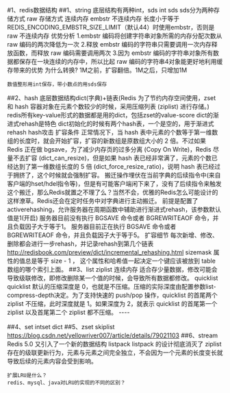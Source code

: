 #1、redis数据结构
##1、string
    底层结构有两种int，sds
	    int
	    sds
	    sds分为两种存储方式
		    raw 存储方式 	连续内存
		    embstr 不连续内存 长度小于等于REDIS_ENCODING_EMBSTR_SIZE_LIMIT（默认44）时使用embstr，否则是raw  不连续内存
	优势分析
	   1.embstr 编码将创建字符串对象所需的内存分配次数从 raw 编码的两次降低为一次
       2.释放 embstr 编码的字符串只需要调用一次内存释放函数，而释放 raw 编码需要调用两次
       3.因为 embstr 编码的字符串对象所有数据都保存在一块连续的内存中，所以比起 raw 编码的字符串4对象能更好地利用缓存带来的优势
	为什么转换?
	1M之前，扩容翻倍。1M之后，只增加1M
	
	数值整形用int保存，带小数点的用sds保存
##2、hash
    底层数据结构dict(字典)+链表(Redis 为了节约内存空间使用，zset 和 hash 容器对象在元素个数较少的时候，采用压缩列表 (ziplist) 进行存储。)
    redis所有key-value形式的数据都是用的dict，包括zset的value-score
    dict的渐进式rehash是特色
    dict初始化的时候有两个hash表，一个是空的，用于渐进式rehash
    hash攻击
    扩容条件
    正常情况下，当 hash 表中元素的个数等于第一维数组的长度时，就会开始扩容，扩容的新数组是原数组大小的 2 倍。不过如果 Redis 正在做 bgsave，为了减少内存页的过多分离 (Copy On Write)，Redis 尽量不去扩容 (dict_can_resize)，但是如果 hash 表已经非常满了，元素的个数已经达到了第一维数组长度的 5 倍 (dict_force_resize_ratio)，说明 hash 表已经过于拥挤了，这个时候就会强制扩容。
    搬迁操作埋伏在当前字典的后续指令中(来自客户端的hset/hdel指令等)，但是有可能客户端闲下来了，没有了后续指令来触发这个搬迁，那么Redis就置之不理了么？当然不会，优雅的Redis怎么可能设计的这样潦草。Redis还会在定时任务中对字典进行主动搬迁。
    前提是配置了activerehashing，允许服务器在周期函数中辅助进行渐进式rehash，该参数默认值是1(开启)
    服务器目前没有执行 BGSAVE 命令或者 BGREWRITEAOF 命令，并且负载因子大于等于1。
    服务器目前正在执行 BGSAVE 命令或者 BGREWRITEAOF 命令，并且负载因子大于等于5。
    扩容细节
    每次新增、修改、删除都会进行一步rehash，并记录rehash到第几个链表
    http://redisbook.com/preview/dict/incremental_rehashing.html
    sizemask 属性的值总是等于 size - 1 ， 这个属性和哈希值一起决定一个键应该被放到 table 数组的哪个索引上面。
##3、list
    ziplist
        连续内存
        适合存少量数据，修改可能会导致级联修改，即修改删除某一个值的时候，会导致所有数据都修改。
    quicklist
        quicklist 默认的压缩深度是 0，也就是不压缩。压缩的实际深度由配置参数list-compress-depth决定。为了支持快速的 push/pop 操作，quicklist 的首尾两个 ziplist 不压缩，此时深度就是 1。如果深度为 2，就表示 quicklist 的首尾第一个 ziplist 以及首尾第二个 ziplist 都不压缩。
        ----
   
##4、set
    intset
    dict
##5、zset
    skiplist
    https://blog.csdn.net/yellowriver007/article/details/79021103
##6、stream
    Redis 5.0 又引入了一个新的数据结构 listpack
    listpack 的设计彻底消灭了 ziplist 存在的级联更新行为，元素与元素之间完全独立，不会因为一个元素的长度变长就导致后续的元素内容会受到影响。
    
    扩展LRU是什么？
    redis、mysql、java对LRU的实现的不同的区别？